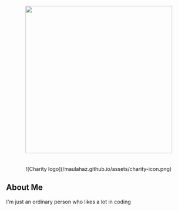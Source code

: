 <p align="center">
  <a href="https://maulahaz.github.io/" target="_blank"><img src="https://raw.githubusercontent.com/laravel/art/master/logo-lockup/5%20SVG/2%20CMYK/1%20Full%20Color/laravel-logolockup-cmyk-red.svg" width="400"></a>
  <br><br><br>
  ![Charity logo](/maulahaz.github.io/assets/charity-icon.png)
</p>

## About Me

I'm just an ordinary person who likes a lot in coding

